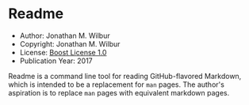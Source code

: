 # Readme

* Author: Jonathan M. Wilbur
* Copyright: Jonathan M. Wilbur
* License: [Boost License 1.0](http://www.boost.org/LICENSE_1_0.txt)
* Publication Year: 2017

Readme is a command line tool for reading GitHub-flavored Markdown, which is
intended to be a replacement for `man` pages. The author's aspiration is to
replace `man` pages with equivalent markdown pages.
